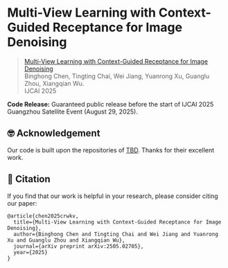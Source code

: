 # Multi-View Learning with Context-Guided Receptance for Image Denoising

> [Multi-View Learning with Context-Guided Receptance for Image Denoising](https://arxiv.org/abs/2505.02705)  
> Binghong Chen, Tingting Chai, Wei Jiang, Yuanrong Xu, Guanglu Zhou, Xiangqian Wu.  
> IJCAI 2025

**Code Release:** Guaranteed public release before the start of IJCAI 2025 Guangzhou Satellite Event (August 29, 2025).

## 🤓 Acknowledgement
Our code is built upon the repositories of [TBD](). Thanks for their excellent work.

## 📑 Citation
If you find that our work is helpful in your research, please consider citing our paper:
```
@article{chen2025crwkv,
  title={Multi-View Learning with Context-Guided Receptance for Image Denoising}, 
  author={Binghong Chen and Tingting Chai and Wei Jiang and Yuanrong Xu and Guanglu Zhou and Xiangqian Wu},
  journal={arXiv preprint arXiv:2505.02705},
  year={2025}
}
```
